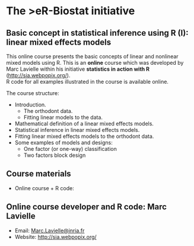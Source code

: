 # The >eR-Biostat initiative
## Basic concept in statistical inference using R (I): linear mixed effects models

This online course presents the basic concepts of  linear and nonlinear mixed models using R. 
This is an **online** course which was developed by Marc Lavielle within his initiative **statistics in action with R** (http://sia.webpopix.org/).  
R code for all examples illustrated in the course is available online. 

The course structure:

* Introduction.
  + The orthodont data.
  + Fitting linear models to the data.
* Mathematical definition of a linear mixed effects models.
* Statistical inference in linear mixed effects models.
* Fitting linear mixed effects models to the orthodont data.
* Some examples of models and designs:
  + One factor (or one-way) classification
  + Two factors block design

## Course materials

* Online course + R code:

## Online course developer and R code: Marc Lavielle 

* Email: Marc.Lavielle@inria.fr
* Website: http://sia.webpopix.org/ 
